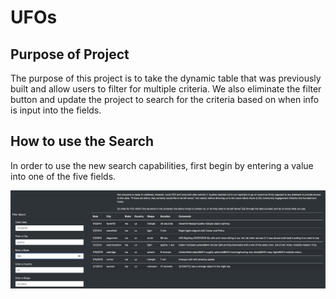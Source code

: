 # UFOs

## Purpose of Project

The purpose of this project is to take the dynamic table that was previously built and allow users to filter for multiple criteria. We also eliminate the filter button and update the project to search for the criteria based on when info is input into the fields.

## How to use the Search

In order to use the new search capabilities, first begin by entering a value into one of the five fields. 

![](/filter_images/one_filter.png)
